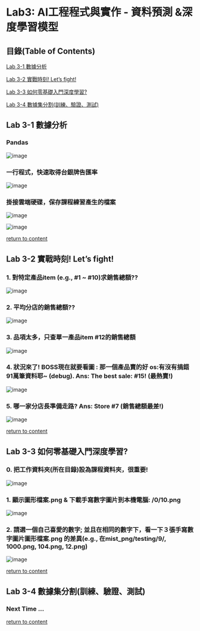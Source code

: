 # Lab3: AI工程程式與實作 - 資料預測 &深度學習模型

<a name="000"/>

## 目錄(Table of Contents)

[Lab 3-1 數據分析](#111)

[Lab 3-2 實戰時刻! Let’s fight!](#222)

[Lab 3-3 如何零基礎入門深度學習?](#333)

[Lab 3-4 數據集分割(訓練、驗證、測試)](#444)


<a name="111"/>

## Lab 3-1 數據分析

### Pandas

![image](https://user-images.githubusercontent.com/89304181/193442492-3a3b3f83-174e-4275-9133-60b97d09994e.png)

### 一行程式，快速取得台銀牌告匯率

![image](https://user-images.githubusercontent.com/89304181/193442509-48a6e114-40f9-4ce1-b304-66073bb1e928.png)

### 掛接雲端硬碟，保存課程練習產生的檔案

![image](https://user-images.githubusercontent.com/89304181/193442541-58564c5b-990d-40a0-9a69-dbee9cff8dd6.png)

![image](https://user-images.githubusercontent.com/89304181/193442556-c1094c9c-85ab-4d52-95cd-3b387a2da808.png)

[return to content](#000) 

<a name="222"/>

## Lab 3-2 實戰時刻! Let’s fight!

### 1. 對特定產品item (e.g., #1 ~ #10)求銷售總額??

![image](https://user-images.githubusercontent.com/89304181/193442702-bba37a31-ff86-49be-af54-83df75aac601.png)

### 2. 平均分店的銷售總額??

![image](https://user-images.githubusercontent.com/89304181/193442739-54a792db-3a7c-44cb-8c5f-e1e78bcd2a00.png)

### 3. 品項太多，只查單一產品item #12的銷售總額

![image](https://user-images.githubusercontent.com/89304181/193443388-5cedf60d-ae11-4674-83e5-68902bb22542.png)

### 4. 狀況來了! BOSS現在就要看圖 : 那一個產品賣的好 os:有沒有搞錯91萬筆資料耶~ (debug). Ans: The best sale: #15! (最熱賣!)

![image](https://user-images.githubusercontent.com/89304181/193442608-7009a1ee-b124-4ad8-9480-97698984a289.png)

### 5. 哪一家分店長準備走路? Ans: Store #7 (銷售總額最差!)

![image](https://user-images.githubusercontent.com/89304181/193442619-04f0f2a6-8647-4e61-8f8e-2ae95b566ee3.png)

[return to content](#000) 

<a name="333"/>

## Lab 3-3 如何零基礎入門深度學習?

### 0. 把工作資料夾(所在目錄)設為課程資料夾，很重要!

![image](https://user-images.githubusercontent.com/89304181/193442889-d8cea1ca-68a9-4592-b3bd-a4ac6c4c4755.png)

### 1. 顯示圖形檔案.png & 下載手寫數字圖片到本機電腦: /0/10.png

![image](https://user-images.githubusercontent.com/89304181/193442918-d7c334a7-8c25-4664-ba34-9e2768ea3402.png)

### 2. 請選一個自己喜愛的數字; 並且在相同的數字下，看一下３張手寫數字圖片圖形檔案.png 的差異(e.g.,  在mist_png/testing/9/, 1000.png, 104.png, 12.png)

![image](https://user-images.githubusercontent.com/89304181/193442933-ab0bff73-af61-4334-908a-c7ae4c49aa2d.png)

[return to content](#000) 

<a name="111"/><a name="444"/>

##  Lab 3-4 數據集分割(訓練、驗證、測試)

### Next Time ...

[return to content](#000) 
